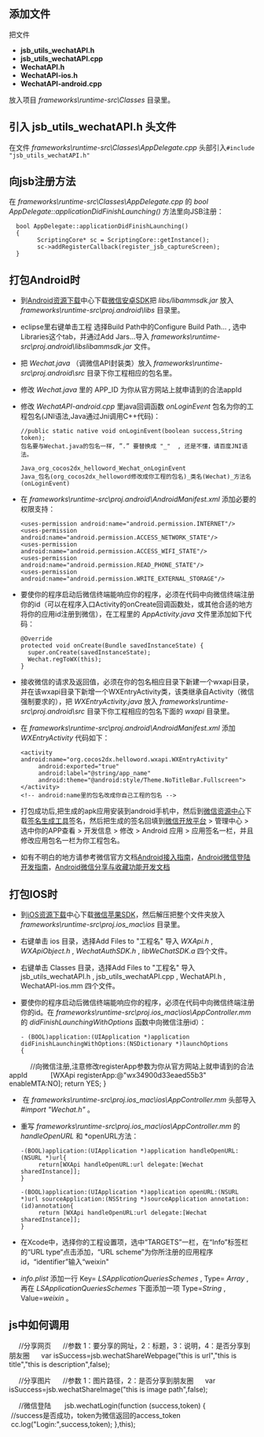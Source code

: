 添加文件
---
把文件  
* **jsb_utils_wechatAPI.h**
* **jsb_utils_wechatAPI.cpp**
* **WechatAPI.h**
* **WechatAPI-ios.h**
* **WechatAPI-android.cpp**

放入项目 *frameworks\runtime-src\Classes* 目录里。

引入 **jsb_utils_wechatAPI.h** 头文件
---
在文件 *frameworks\runtime-src\Classes\AppDelegate.cpp* 头部引入`#include "jsb_utils_wechatAPI.h"`

向jsb注册方法
---
在 *frameworks\runtime-src\Classes\AppDelegate.cpp* 的 *bool AppDelegate::applicationDidFinishLaunching()* 方法里向JSB注册：

      bool AppDelegate::applicationDidFinishLaunching()
      {
            ScriptingCore* sc = ScriptingCore::getInstance();
            sc->addRegisterCallback(register_jsb_captureScreen);
      }

打包Android时
---
* 到[Android资源下载](https://open.weixin.qq.com/cgi-bin/showdocument?action=dir_list&t=resource/res_list&verify=1&id=open1419319167&token=&lang=zh_CN)中心下载[微信安卓SDK](https://res.wx.qq.com/open/zh_CN/htmledition/res/dev/download/sdk/WeChatSDK_Android221cbf.zip)把 *libs/libammsdk.jar* 放入 *frameworks\runtime-src\proj.android\libs* 目录里。
* eclipse里右键单击工程 选择Build Path中的Configure Build Path... , 选中Libraries这个tab，并通过Add Jars...导入 *frameworks\runtime-src\proj.android\libslibammsdk.jar* 文件。
* 把 *Wechat.java* （调微信API封装类）放入 *frameworks\runtime-src\proj.android\src* 目录下你工程相应的包名里。
* 修改 *Wechat.java* 里的 APP_ID 为你从官方网站上就申请到的合法appId
* 修改 *WechatAPI-android.cpp* 里java回调函数 *onLoginEvent* 包名为你的工程包名(JNI语法,Java通过Jni调用C++代码)：

      //public static native void onLoginEvent(boolean success,String token);
      包名要与Wechat.java的包名一样, ”.” 要替换成 "_"  , 还是不懂，请百度JNI语法。  

      Java_org_cocos2dx_helloword_Wechat_onLoginEvent  
      Java_包名(org_cocos2dx_helloword修改成你工程的包名)_类名(Wechat)_方法名(onLoginEvent)

* 在 *frameworks\runtime-src\proj.android\AndroidManifest.xml* 添加必要的权限支持：

      <uses-permission android:name="android.permission.INTERNET"/>
      <uses-permission android:name="android.permission.ACCESS_NETWORK_STATE"/>
      <uses-permission android:name="android.permission.ACCESS_WIFI_STATE"/>
      <uses-permission android:name="android.permission.READ_PHONE_STATE"/>
      <uses-permission android:name="android.permission.WRITE_EXTERNAL_STORAGE"/>

* 要使你的程序启动后微信终端能响应你的程序，必须在代码中向微信终端注册你的id（可以在程序入口Activity的onCreate回调函数处，或其他合适的地方将你的应用id注册到微信），在工程里的 *AppActivity.java* 文件里添加如下代码：

      @Override
      protected void onCreate(Bundle savedInstanceState) {
      	super.onCreate(savedInstanceState);
      	Wechat.regToWX(this);
      }

* 接收微信的请求及返回值，必须在你的包名相应目录下新建一个wxapi目录，并在该wxapi目录下新增一个WXEntryActivity类，该类继承自Activity（微信强制要求的），把 *WXEntryActivity.java* 放入 *frameworks\runtime-src\proj.android\src* 目录下你工程相应的包名下面的 *wxapi* 目录里。

*  在 *frameworks\runtime-src\proj.android\AndroidManifest.xml* 添加 *WXEntryActivity* 代码如下：

       <activity  android:name="org.cocos2dx.helloword.wxapi.WXEntryActivity"
            android:exported="true"  
            android:label="@string/app_name"
            android:theme="@android:style/Theme.NoTitleBar.Fullscreen">  
       </activity>
       <!-- android:name里的包名改成你自己工程的包名 -->

* 打包成功后,把生成的apk应用安装到android手机中，然后到[微信资源中心](https://open.weixin.qq.com/cgi-bin/showdocument?action=dir_list&t=resource/res_list&verify=1&id=open1419319167&token=&lang=zh_CN)下载[签名生成工具](https://res.wx.qq.com/open/zh_CN/htmledition/res/dev/download/sdk/Gen_Signature_Android2.apk)签名，然后把生成的签名回填到[微信开放平台](https://open.weixin.qq.com/) > 管理中心 >  选中你的APP查看 > 开发信息 > 修改 > Android 应用 > 应用签名一栏，并且修改应用包名一栏为你工程包名。

* 如有不明白的地方请参考微信官方文档[Android接入指南](https://open.weixin.qq.com/cgi-bin/showdocument?action=dir_list&t=resource/res_list&verify=1&id=1417751808&token=&lang=zh_CN)，[Android微信登陆开发指南](https://open.weixin.qq.com/cgi-bin/showdocument?action=dir_list&t=resource/res_list&verify=1&id=open1419317851&token=&lang=zh_CN)，[Android微信分享与收藏功能开发文档](https://open.weixin.qq.com/cgi-bin/showdocument?action=dir_list&t=resource/res_list&verify=1&id=open1419317340&token=&lang=zh_CN)

打包IOS时
---
* 到[iOS资源下载](https://open.weixin.qq.com/cgi-bin/showdocument?action=dir_list&t=resource/res_list&verify=1&id=open1419319164&token=&lang=zh_CN)中心下载[微信苹果SDK](https://res.wx.qq.com/open/zh_CN/htmledition/res/dev/download/sdk/WeChatSDK_Android221cbf.zip)，然后解压把整个文件夹放入 *frameworks\runtime-src\proj.ios_mac\ios* 目录里。
* 右键单击 ios 目录，选择Add Files to "工程名" 导入 *WXApi.h* , *WXApiObject.h* , *WechatAuthSDK.h* , *libWeChatSDK.a* 四个文件。
* 右键单击 Classes 目录，选择Add Files to "工程名" 导入 jsb_utils_wechatAPI.h , jsb_utils_wechatAPI.cpp , WechatAPI.h , WechatAPI-ios.mm 四个文件。
* 要使你的程序启动后微信终端能响应你的程序，必须在代码中向微信终端注册你的id。在 *frameworks\runtime-src\proj.ios_mac\ios\AppController.mm* 的 *didFinishLaunchingWithOptions* 函数中向微信注册id）：

      - (BOOL)application:(UIApplication *)application didFinishLaunchingWithOptions:(NSDictionary *)launchOptions
      {
            //向微信注册,注意修改registerApp参数为你从官方网站上就申请到的合法appId
            [WXApi registerApp:@"wx34900d33eaed55b3" enableMTA:NO];
            return YES;
      }

*  在 *frameworks\runtime-src\proj.ios_mac\ios\AppController.mm* 头部导入 *#import "Wechat.h"* 。
*  重写 *frameworks\runtime-src\proj.ios_mac\ios\AppController.mm* 的 *handleOpenURL* 和 *openURL方法：

       -(BOOL)application:(UIApplication *)application handleOpenURL:(NSURL *)url{
            return[WXApi handleOpenURL:url delegate:[Wechat sharedInstance]];
       }

       -(BOOL)application:(UIApplication *)application openURL:(NSURL *)url sourceApplication:(NSString *)sourceApplication annotation:(id)annotation{
            return [WXApi handleOpenURL:url delegate:[Wechat sharedInstance]];
       }

* 在Xcode中，选择你的工程设置项，选中“TARGETS”一栏，在“Info”标签栏的“URL type“点击添加，“URL scheme”为你所注册的应用程序id，“identifier”输入“weixin"
* *info.plist* 添加一行 Key= *LSApplicationQueriesSchemes* , Type= *Array* , 再在 *LSApplicationQueriesSchemes* 下面添加一项 Type=*String* , Value=*weixin* 。  

js中如何调用
---

      //分享网页
      //参数 1：要分享的网址，2：标题，3：说明，4：是否分享到朋友圈
      var isSuccess=jsb.wechatShareWebpage("this is url","this is title","this is  description",false);

      //分享图片
      //参数 1：图片路径，2：是否分享到朋友圈
      var isSuccess=jsb.wechatShareImage("this is image path",false);

      //微信登陆
       jsb.wechatLogin(function (success,token) {
            //success是否成功，token为微信返回的access_token
            cc.log("Login:",success,token);
       },this);
